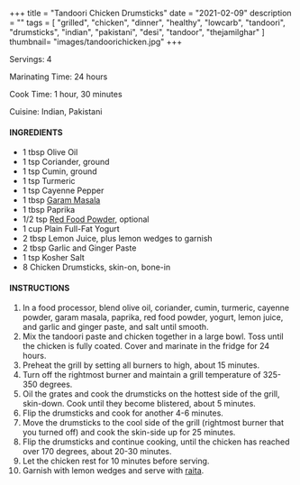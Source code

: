 +++
title = "Tandoori Chicken Drumsticks"
date = "2021-02-09"
description = ""
tags = [
    "grilled",
    "chicken",
    "dinner",
    "healthy",
    "lowcarb",
    "tandoori",
    "drumsticks",
    "indian",
    "pakistani",
    "desi",
    "tandoor",
    "thejamilghar"
]
thumbnail= "images/tandoorichicken.jpg"
+++

Servings: 4 <!--more-->

Marinating Time: 24 hours

Cook Time: 1 hour, 30 minutes

Cuisine: Indian, Pakistani

#### INGREDIENTS 

* 1 tbsp Olive Oil 
* 1 tsp Coriander, ground
* 1 tsp Cumin, ground
* 1 tsp Turmeric
* 1 tsp Cayenne Pepper
* 1 tbsp [Garam Masala](https://amzn.to/3u0tvEX)
* 1 tbsp Paprika
* 1/2 tsp [Red Food Powder](https://amzn.to/3b6L8vF), optional
* 1 cup Plain Full-Fat Yogurt 
* 2 tbsp Lemon Juice, plus lemon wedges to garnish
* 2 tbsp Garlic and Ginger Paste 
* 1 tsp Kosher Salt
* 8 Chicken Drumsticks, skin-on, bone-in 

#### INSTRUCTIONS

1. In a food processor, blend olive oil, coriander, cumin, turmeric, cayenne powder, garam masala, paprika, red food powder, yogurt, lemon juice, and garlic and ginger paste, and salt until smooth. 
2. Mix the tandoori paste and chicken together in a large bowl. Toss until the chicken is fully coated. Cover and marinate in the fridge for 24 hours. 
3. Preheat the grill by setting all burners to high, about 15 minutes. 
4. Turn off the rightmost burner and maintain a grill temperature of 325-350 degrees.
5. Oil the grates and cook the drumsticks on the hottest side of the grill, skin-down. Cook until they become blistered, about 5 minutes.
6. Flip the drumsticks and cook for another 4-6 minutes. 
7. Move the drumsticks to the cool side of the grill (rightmost burner that you turned off) and cook the skin-side up for 25 minutes.
8. Flip the drumsticks and continue cooking, until the chicken has reached over 170 degrees, about 20-30 minutes. 
9. Let the chicken rest for 10 minutes before serving. 
10. Garnish with lemon wedges and serve with [raita](https://www.jamilghar.com/recipe/raita/). 
